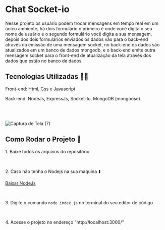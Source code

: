 <h1>Chat Socket-io</h1>

<p>Nesse projeto os usuário podem trocar mensagens em tempo real em um único ambiente, há dois formulário o primeiro é onde você digita o seu nome de usuário e o segundo formulário você digita a sua mensagem, depois dos dois formulários enviados os dados vão para o back-end através da emissão de uma mensagem socket, no back-end os dados são atualizados em um banco de dados mongodb, e o back-end emite outra mensagem socket para o front-end de atualização da tela através dos dados que estão no banco de dados.</p>

<h2>Tecnologias Utilizadas 👨‍💻</h2>

<p>Front-end: Html, Css e Javascript</p>

<p>Back-end: NodeJs, ExpressJs, Socket-Io, MongoDB (mongoose)</p>

<br>

<br>

![Captura de Tela (7)](https://github.com/user-attachments/assets/6f938067-d0ec-4794-bf1b-5f00a483e55e)


<h2>Como Rodar o Projeto 🚀</h2>
<p>1. Baixe todos os arquivos do repositório</p>
<br>
<p>2. Caso não tenha o Nodejs na sua maquina ⬇️</p>
<p><a href="https://nodejs.org/pt">Baixar NodeJs</a></p>
<br>
<p>3. Digite o comando <code>node index.js</code> no terminal do seu editor de código</p>
<br>
<p>4. Acesse o projeto no endereço "http://localhost:3000/"</p>
